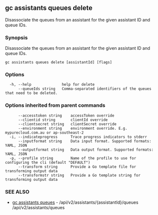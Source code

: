 ## gc assistants queues delete

Disassociate the queues from an assistant for the given assistant ID and queue IDs.

### Synopsis

Disassociate the queues from an assistant for the given assistant ID and queue IDs.

```
gc assistants queues delete [assistantId] [flags]
```

### Options

```
  -h, --help              help for delete
      --queueIds string   Comma-separated identifiers of the queues that need to be deleted.
```

### Options inherited from parent commands

```
      --accesstoken string    accessToken override
      --clientid string       clientId override
      --clientsecret string   clientSecret override
      --environment string    environment override. E.g. mypurecloud.com.au or ap-southeast-2
  -i, --indicateprogress      Trace progress indicators to stderr
      --inputformat string    Data input format. Supported formats: YAML, JSON
      --outputformat string   Data output format. Supported formats: YAML, JSON
  -p, --profile string        Name of the profile to use for configuring the cli (default "DEFAULT")
      --transform string      Provide a Go template file for transforming output data
      --transformstr string   Provide a Go template string for transforming output data
```

### SEE ALSO

* [gc assistants queues](gc_assistants_queues.html)	 - /api/v2/assistants/{assistantId}/queues /api/v2/assistants/queues



